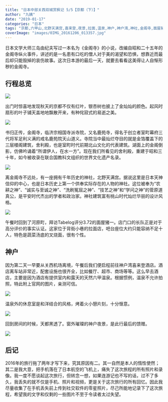 ```yaml
---
title: "日本中部关西双城赏枫记 5/5【京都（下）】"
author: "九姨"
date: "2019-01-17"
categories: "日本"
tags: "京都,六甲山,北野天满宫,喜来登,夜景,拉面,温泉,神户,神户湾,神社,金阁寺,面屋猪一"
coverImage: "images/0IMG_20161206_013357.jpg"
---
```


日本文学大师三岛由纪夫写过一本名为《金阁寺》的小说，改编自昭和二十五年的金阁寺纵火事件，讲述的是一名患有口吃的僧人对于美的渴望和恐惧，想靠近而最后却只能毁掉的哀伤故事。这次日本游的最后一天，就要去看看这美得让人自惭形秽的金阁寺。

## 行程总览

![](images/Screen-Shot-2018-10-31-at-22.18.58.png)

出门时惊喜地发现秋天的京都不仅有红叶，银杏树也披上了金灿灿的颜色。起风时扇形的叶子铺天盖地地飘散开来，有种侘寂式的易逝之美。

![](images/Screen-Shot-2018-11-02-at-20.45.22.png)

书归正传，金阁寺，临济宗相国寺派寺院，又名鹿苑寺，得名于创立者室町幕府三代将军足利义满的戒名鹿苑院天山道义。寺院当中最灿烂夺目的就是金箔覆盖下的三层楼阁建筑，舍利殿，也是室町时代前期北山文化的代表建筑。湖面上的金阁倒影，仿佛吟诵着“所谓伊人，在水一方”。现在我们所看见的舍利殿，重建于昭和三十年，如今被收录在联合国教科文组织的世界文化遗产名录。

![](images/0IMG_20161206_013357.jpg)

离金阁寺不远处，有一座拥有千年历史的神社，北野天满宫。据说这里是日本天神信仰的中心，也是日本历史上第一个供奉实际存在的人物的神社。这位被奉为“农耕之神”、“诚实与至诚之神”、“洗刷冤屈之神”、“技艺之神”和“学问之神”的菅原道真公，是平安时代杰出的学者和政治家。神社建筑富有桃山时代灿烂华丽的设计风格。

![](images/IMG_20161206_101652.jpg)

午餐时回到了河原町，拜访Tabelog评分3.72的面屋猪一。店门口的长队正是对于高分评价的事实认证。这家位于背街小巷的拉面店，吧台座位大约只能容纳不足十人，特色是蔬菜汤底的叉烧面，很有个性。

## 神户

因为第二天一早要从关西机场离境，午餐后我们便启程前往神户湾喜来登酒店。酒店离车站非常近，配套设施也很齐全，比如餐厅、超市、商场等等。这么早去酒店，主要是因为酒店有提供室内和露天的天然六甲温泉。根据惯例，温泉不允许拍照，特此附上官网的图片，亲测可信。

![](images/Capture.png)

温泉外的休息室是和洋结合的风格，烤着火小憩片刻，十分惬意。

![](images/Screen-Shot-2018-11-02-at-20.45.02.png)

回到房间的时候，天都黑透了。窗外璀璨的神户夜景，是此行最后的馈赠。

![](images/IMG_20161207_064057.jpg)

## 后记

2016年的旅行拖了两年才写下来，究其原因有二。其一自然是本人的惰性使然；其二是我大意，把手机落在了日本航空的飞机上，痛失了这次旅程的所有照片和录像。我一度不愿谈起这次旅行，但转念一想，如果连游记也不写的话，过不了多久，我丢失的就不仅是手机、照片和视频，更是关于这次旅行的所有回忆。因此我尽量收集了在手机丢失前上传到社交软件的零星照片，尽己所能地记录下了这次旅程，希望我的文字和仅剩的一些图片不至于令读者太过失望。
